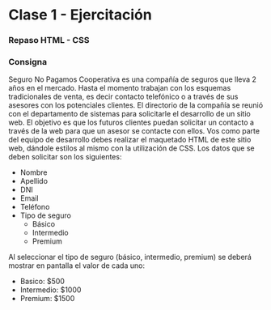 # Clase 1 - Ejercitación

### Repaso HTML - CSS

### Consigna
Seguro No Pagamos Cooperativa es una compañía de seguros que lleva 2 años en el mercado. Hasta el momento trabajan con los esquemas tradicionales de venta, es decir contacto telefónico o a través de sus asesores con los potenciales clientes.
El directorio de la compañía se reunió con el departamento de sistemas para solicitarle el desarrollo de un sitio web. El objetivo es que los futuros clientes puedan solicitar un contacto a través de la web para que un asesor se contacte con ellos.
Vos como parte del equipo de desarrollo debes realizar el maquetado HTML de este sitio web, dándole estilos al mismo con la utilización de CSS.
Los datos que se deben solicitar son los siguientes:
- Nombre
- Apellido
- DNI
- Email
- Teléfono
- Tipo de seguro
  - Básico
  - Intermedio
  - Premium

Al seleccionar el tipo de seguro (básico, intermedio, premium) se deberá mostrar en pantalla el valor de cada uno:
- Basico: $500
- Intermedio: $1000
- Premium: $1500